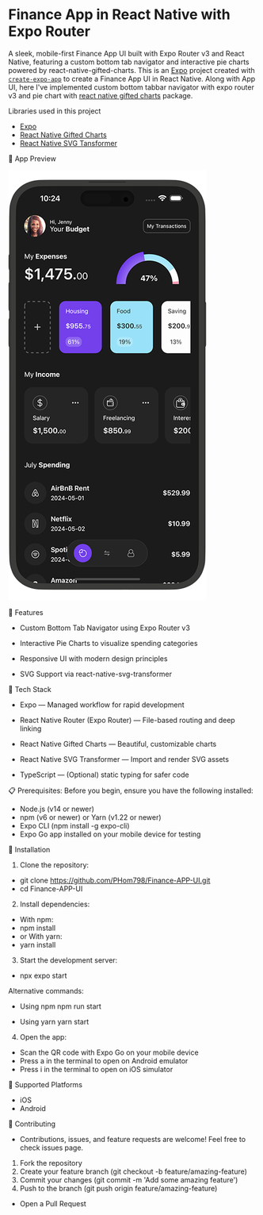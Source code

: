 # Finance App in React Native with Expo Router 
A sleek, mobile-first Finance App UI built with Expo Router v3 and React Native, featuring a custom bottom tab navigator and interactive pie charts powered by react-native-gifted-charts.
This is an [Expo](https://expo.dev) project created with [`create-expo-app`](https://www.npmjs.com/package/create-expo-app) to create a Finance App UI in React Native. Along with App UI, here I've implemented custom bottom tabbar navigator with expo router v3 and pie chart with [react native gifted charts](https://github.com/Abhinandan-Kushwaha/react-native-gifted-charts) package.

Libraries used in this project

- [Expo](https://expo.dev)
- [React Native Gifted Charts](https://github.com/Abhinandan-Kushwaha/react-native-gifted-charts)
- [React Native SVG Tansformer](https://github.com/kristerkari/react-native-svg-transformer)



📱 App Preview







![Finance App in React Native with Expo Router](./finance-app-iphone.png)






🚀 Features

* Custom Bottom Tab Navigator using Expo Router v3

* Interactive Pie Charts to visualize spending categories

* Responsive UI with modern design principles

* SVG Support via react-native-svg-transformer






🧰 Tech Stack

* Expo — Managed workflow for rapid development

* React Native Router (Expo Router) — File-based routing and deep linking

* React Native Gifted Charts — Beautiful, customizable charts

* React Native SVG Transformer — Import and render SVG assets

* TypeScript — (Optional) static typing for safer code



📋 Prerequisites:
Before you begin, ensure you have the following installed:

* Node.js (v14 or newer)
* npm (v6 or newer) or Yarn (v1.22 or newer)
* Expo CLI (npm install -g expo-cli)
* Expo Go app installed on your mobile device for testing




🔧 Installation
1. Clone the repository:
* git clone https://github.com/PHom798/Finance-APP-UI.git
* cd Finance-APP-UI

2. Install dependencies:
- With npm:
- npm install
- or With yarn:
- yarn install

3. Start the development server:
* npx expo start

Alternative commands:
* Using npm
npm run start

* Using yarn
yarn start

4. Open the app:

* Scan the QR code with Expo Go on your mobile device
* Press a in the terminal to open on Android emulator
* Press i in the terminal to open on iOS simulator



📱 Supported Platforms

* iOS
* Android

🤝 Contributing
* Contributions, issues, and feature requests are welcome! Feel free to check issues page.

1. Fork the repository
2. Create your feature branch (git checkout -b feature/amazing-feature)
3. Commit your changes (git commit -m 'Add some amazing feature')
4. Push to the branch (git push origin feature/amazing-feature)
* Open a Pull Request

